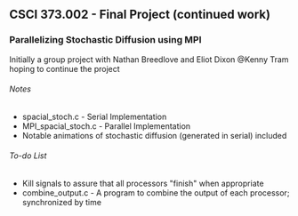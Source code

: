 ## CSCI 373.002 - Final Project (continued work)
### Parallelizing Stochastic Diffusion using MPI

Initially a group project with Nathan Breedlove and Eliot Dixon
@Kenny Tram hoping to continue the project


###### Notes
- spacial_stoch.c - Serial Implementation
- MPI_spacial_stoch.c - Parallel Implementation
- Notable animations of stochastic diffusion (generated in serial) included

###### To-do List
- Kill signals to assure that all processors "finish" when appropriate
- combine_output.c - A program to combine the output of each processor; synchronized by time
